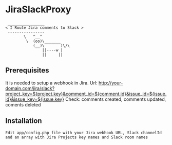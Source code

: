 # JiraSlackProxy
```
 ________________
< I Route Jira comments to Slack >
 ----------------
        \   ^__^
         \  (oo)\_______
            (__)\       )\/\
                ||----w |
                ||     ||
```

## Prerequisites
It is needed to setup a webhook in Jira.
Url: http://your-domain.com/jira/slack?project_key=${project.key}&comment_id=${comment.id}&issue_id=${issue.id}&issue_key=${issue.key}
Check: comments created, comments updated, coments deleted

## Installation
```
Edit app/config.php file with your Jira webhook URL, Slack channelId and an array with Jira Projects key names and Slack room names
```

